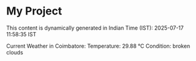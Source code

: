 # My Project

This content is dynamically generated in Indian Time (IST): 2025-07-17 11:58:35 IST


Current Weather in Coimbatore:
Temperature: 29.88 °C
Condition: broken clouds

